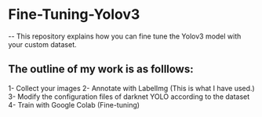 # Fine-Tuning-Yolov3

-- This repository explains how you can fine tune the Yolov3 model with your custom dataset. 

## The outline of my work is as folllows: 
  1- Collect your images
  2- Annotate with LabelImg (This is what I have used.)
  3- Modify the configuration files of darknet YOLO according to the dataset
  4- Train with Google Colab (Fine-tuning)
